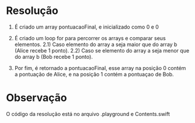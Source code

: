 # Resolução
1) É criado um array pontuacaoFinal, e inicializado como 0 e 0

2) É criado um loop for para percorrer os arrays e comparar seus elementos.
  2.1) Caso elemento do array a seja maior que do array b (Alice recebe 1 ponto).
  2.2) Caso se elemento do array a seja menor que do array b (Bob recebe 1 ponto).
5)  Por fim, é retornado a pontuacaoFinal, esse array na posição 0 contém a pontuação de Alice, e na posição 1 contém a pontuaçao de Bob.

#  Observação
O código da resolução está no arquivo .playground e Contents.swift
